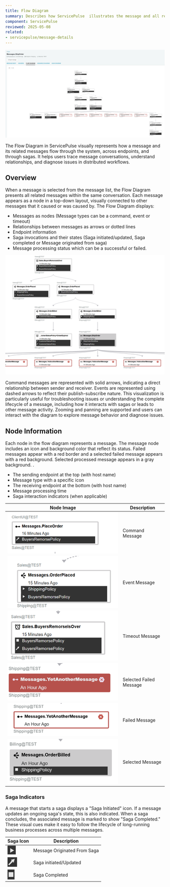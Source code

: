 ```yaml
---
title: Flow Diagram
summary: Describes how ServicePulse  illustrates the message and all related messages from the same conversation
component: ServicePulse
reviewed: 2025-05-08
related:
- servicepulse/message-details
---
```



![Flow Diagram](images/flow-diagram.png 'width=800')


The Flow Diagram in ServicePulse visually represents how a message and its related messages flow through the system, across endpoints, and through sagas. It helps users trace message conversations, understand relationships, and diagnose issues in distributed workflows.

## Overview

When a message is selected from the message list, the Flow Diagram presents all related messages within the same conversation. Each message appears as a node in a top-down layout, visually connected to other messages that it caused or was caused by. The Flow Diagram displays:

- Messages as nodes (Message types can be a command, event or timeout)
- Relationships between messages as arrows or dotted lines
- Endpoint information
- Saga invocations and their states (Saga initiated/updated, Saga completed or Message originated from saga)
- Message processing status which can be a successful or failed.

![Flow Diagram](images/flow-diagram-message-flow.png 'width=800')

 Command messages are represented with solid arrows, indicating a direct relationship between sender and receiver. Events are represented using dashed arrows to reflect their publish-subscribe nature. This visualization is particularly useful for troubleshooting issues or understanding the complete lifecycle of a message, including how it interacts with sagas or leads to other message activity. Zooming and panning are supported and users can interact with the diagram to explore message behavior and diagnose issues.

## Node Information

Each node in the flow diagram represents a message. The message node includes an icon and background color that reflect its status. Failed messages appear with a red border and a selected failed message appears with a red background. Selected processed message appears in a gray background. .

- The sending endpoint at the top (with host name)
- Message type with a specific icon
- The receiving endpoint at the bottom (with host name)
- Message processing time
- Saga interaction indicators (when applicable)

| Node Image | Description |
|------------|-------------|
| ![Flow Diagram](images/flow-diagram-command-message.png 'width=300')| Command Message|
| ![Flow Diagram](images/flow-diagram-event-message.png  'width=300') | Event Message|
| ![Flow Diagram](images/flow-diagram-timeout-message.png  'width=300')| Timeout Message|
| ![Flow Diagram](images/flow-diagram-selected-failed-message.png  'width=300')| Selected Failed Message|
| ![Flow Diagram](images/flow-diagram-failed-message.png  'width=300')|  Failed Message|
| ![Flow Diagram](images/flow-diagram-selected-message.png  'width=300')| Selected Message|

### Saga Indicators
 A message that starts a saga displays a "Saga Initiated" icon. If a message updates an ongoing saga's state, this is also indicated. When a saga concludes, the associated message is marked to show "Saga Completed." These visual cues make it easy to follow the lifecycle of long-running business processes across multiple messages.

| Saga Icon| Description |
|------------|-------------|
| ![Flow Diagram](images/flow-diagram-saga-originated-icon.png ) | Message Originated From Saga|
| ![Flow Diagram](images/flow-diagram-saga-initiated-icon.png )  | Saga initiated/Updated|
| ![Flow Diagram](images/flow-diagram-saga-completed-icon.png )| Saga Completed|